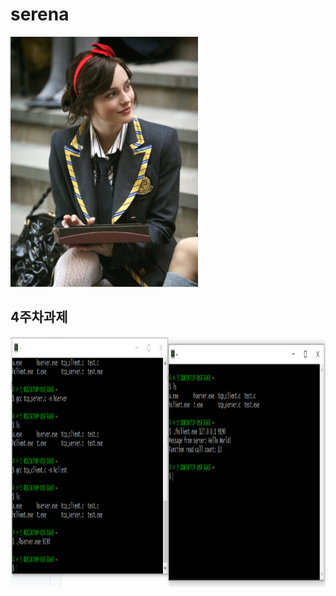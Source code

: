 # serena
<img width="300" height="400" src="./jpg/블레어.jpg"></img>
## 4주차과제
<img width="900" height="400" src="./jpg/4주차과제.png"></img>
